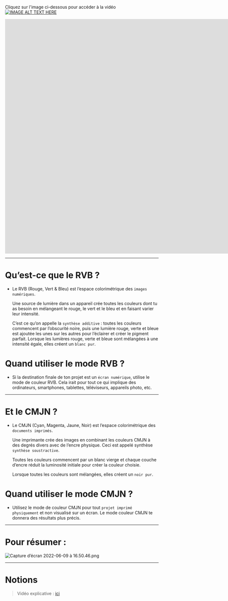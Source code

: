 Cliquez sur l'image ci-dessous pour accéder à la vidéo
[![IMAGE ALT TEXT HERE](https://img.youtube.com/vi/J2_DUitG7b8/0.jpg)](https://www.youtube.com/watch?v=J2_DUitG7b8&t=84s)
<iframe width="1863" height="770" src="https://www.youtube.com/watch?v=J2_DUitG7b8&t=84s" title="Photoshop vs Illustrator vs inDesign vs After Effects - quel logiciel Adobe choisir ?" frameborder="0" allow="accelerometer; autoplay; clipboard-write; encrypted-media; gyroscope; picture-in-picture" allowfullscreen></iframe>

---

# Qu’est-ce que le RVB ?

- Le RVB (Rouge, Vert & Bleu) est l’espace colorimétrique des `images numériques`.
    
    Une source de lumière dans un appareil crée toutes les couleurs dont tu as besoin en mélangeant le rouge, le vert et le bleu et en faisant varier leur intensité.
    
    C’est ce qu’on appelle la `synthèse additive` : toutes les couleurs commencent par l’obscurité noire, puis une lumière rouge, verte et bleue est ajoutée les unes sur les autres pour l’éclairer et créer le pigment parfait. Lorsque les lumières rouge, verte et bleue sont mélangées à une intensité égale, elles créent un `blanc pur`.
    

# **Quand utiliser le mode RVB ?**

- Si la destination finale de ton projet est un `écran numérique`, utilise le mode de couleur RVB. Cela irait pour tout ce qui implique des ordinateurs, smartphones, tablettes, téléviseurs, appareils photo, etc.

---

# Et le CMJN ?

- Le CMJN (Cyan, Magenta, Jaune, Noir) est l’espace colorimétrique des `documents imprimés`.
    
    Une imprimante crée des images en combinant les couleurs CMJN à des degrés divers avec de l’encre physique. Ceci est appelé synthèse `synthèse soustractive`.
    
    Toutes les couleurs commencent par un blanc vierge et chaque couche d’encre réduit la luminosité initiale pour créer la couleur choisie.
    
    Lorsque toutes les couleurs sont mélangées, elles créent un `noir pur`.
    

# **Quand utiliser le mode CMJN ?**

- Utilisez le mode de couleur CMJN pour tout `projet imprimé physiquement` et non visualisé sur un écran. Le mode couleur CMJN te donnera des résultats plus précis.

---

# Pour résumer :

![Capture d’écran 2022-06-09 à 16.50.46.png](https://gravel-mousepad-0b0.notion.site/image/https%3A%2F%2Fs3-us-west-2.amazonaws.com%2Fsecure.notion-static.com%2F0efa5c3f-78d9-4b85-86df-b6cb99218c28%2FCapture_decran_2022-06-09_a_16.50.46.png?table=block&id=0518724e-a765-4020-b774-daaabe9bf0be&spaceId=63c34a07-a494-4d30-b56b-5389aaeabc41&width=2000&userId=&cache=v2)

---

# Notions

> Vidéo explicative : [ici](https://www.youtube.com/watch?v=J2_DUitG7b8&t=84s)
>